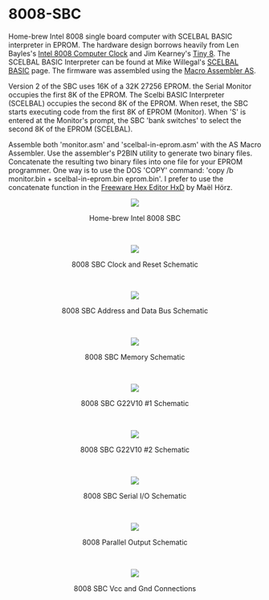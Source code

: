 # 8008-SBC
Home-brew Intel 8008 single board computer with SCELBAL BASIC interpreter in EPROM. The hardware design borrows heavily from Len Bayles's 
[Intel 8008 Computer Clock](http://www.8008chron.com/) and Jim Kearney's [Tiny 8](https://www.jkearney.com/Tiny8demo/). The SCELBAL BASIC Interpreter can be found at Mike Willegal's [SCELBAL BASIC](http://www.willegal.net/scelbi/scelbal.html) page. The firmware was assembled using the [Macro Assembler AS](http://john.ccac.rwth-aachen.de:8000/as/).

Version 2 of the SBC uses 16K of a 32K 27256 EPROM. the Serial Monitor occupies the first 8K of the EPROM. The Scelbi BASIC Interpreter (SCELBAL) occupies the second 8K of the EPROM. When reset, the SBC starts executing code from the first 8K of EPROM (Monitor). When 'S' is entered at the Monitor's prompt, the SBC 'bank switches' to select the second 8K of the EPROM (SCELBAL).

Assemble both 'monitor.asm' and 'scelbal-in-eprom.asm' with the AS Macro Assembler. Use the assembler's P2BIN utility to generate two binary files. Concatenate the resulting two binary files 
into one file for your EPROM programmer. One way is to use the DOS 'COPY' command: 'copy /b monitor.bin + scelbal-in-eprom.bin eprom.bin'. I prefer to use the concatenate function in the [Freeware Hex Editor HxD](https://mh-nexus.de/en/hxd/) by Maël Hörz.

<p align="center"><img src="/images/8008 SBC.JPEG"/>
<p align="center">Home-brew Intel 8008 SBC</p><br>
<p align="center"><img src="/images/8008 SBC Schematic-1.jpg"/>
<p align="center">8008 SBC Clock and Reset Schematic</p><br>
<p align="center"><img src="/images/8008 SBC Schematic-2.jpg"/>
<p align="center">8008 SBC Address and Data Bus Schematic</p><br>
<p align="center"><img src="/images/8008 SBC Schematic-3.jpg"/>
<p align="center">8008 SBC Memory Schematic</p><br>
<p align="center"><img src="/images/8008 SBC Schematic-4.jpg"/>
<p align="center">8008 SBC G22V10 #1 Schematic</p><br>
<p align="center"><img src="/images/8008 SBC Schematic-5.jpg"/>
<p align="center">8008 SBC G22V10 #2 Schematic</p><br>
<p align="center"><img src="/images/8008 SBC Schematic-6.jpg"/>
<p align="center">8008 SBC Serial I/O Schematic</p><br>
<p align="center"><img src="/images/8008 SBC Schematic-7.jpg"/>
<p align="center">8008 Parallel Output Schematic</p><br>
<p align="center"><img src="/images/8008 SBC Schematic-8.jpg"/>
<p align="center">8008 SBC Vcc and Gnd Connections</p><br>
